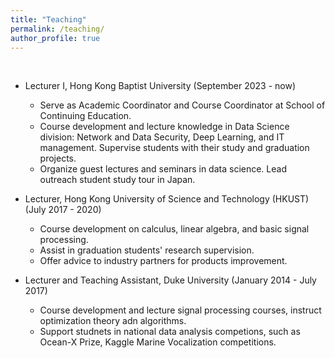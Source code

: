 ```yaml
---
title: "Teaching"
permalink: /teaching/
author_profile: true
---
```


<br>

*  Lecturer I,  Hong Kong Baptist University (September 2023 - now)  <br>
    - Serve as Academic Coordinator and Course Coordinator at School of Continuing Education.
    - Course development and lecture knowledge in Data Science division: Network and Data Security, Deep Learning, and IT management. Supervise students with their study and graduation projects. 
    - Organize guest lectures and seminars in data science. Lead outreach student study tour in Japan.


*  Lecturer, Hong Kong University of Science and Technology (HKUST) (July 2017 - 2020)  <br> 
   - Course development on calculus, linear algebra, and basic signal processing.
   - Assist in graduation students' research supervision.
   - Offer advice to industry partners for products improvement.


*  Lecturer and Teaching Assistant, Duke University (January 2014 - July 2017)  <br> 
   - Course development and lecture signal processing courses, instruct optimization theory adn algorithms.
   - Support studnets in national data analysis competions, such as Ocean-X Prize, Kaggle Marine Vocalization competitions. 


